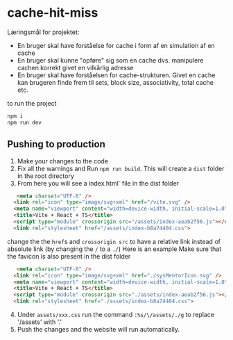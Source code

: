 # cache-hit-miss

Læringsmål for projektet:
- En bruger skal have forståelse for cache i form af en simulation af en cache
- En bruger skal kunne "opføre" sig som en cache dvs. manipulere cachen korrekt givet en vilkårlig adresse
- En bruger skal have forståelsen for cache-strukturen. Givet en cache kan brugeren finde frem til sets, block size, associativity, total cache etc.


to run the project
```sh
npm i
npm run dev
```


## Pushing to production
1. Make your changes to the code
2. Fix all the warnings and Run `npm run build`. This will create a `dist` folder in the root directory
3. From here you will see a ìndex.html` file in the dist folder
```html
   <meta charset="UTF-8" />
  <link rel="icon" type="image/svg+xml" href="/vite.svg" />
  <meta name="viewport" content="width=device-width, initial-scale=1.0" />
  <title>Vite + React + TS</title>
  <script type="module" crossorigin src="/assets/index-aeab2f56.js"></script>
  <link rel="stylesheet" href="/assets/index-b8a74404.css">
```
change the the `href`s and `crossorigin src` to have a relative link instead of absolute link (by changing the `/` to a `./`)
Here is an example
Make sure that the favicon is also present in the dist folder
```html
   <meta charset="UTF-8" />
  <link rel="icon" type="image/svg+xml" href="./sysMentorIcon.svg" />
  <meta name="viewport" content="width=device-width, initial-scale=1.0" />
  <title>Vite + React + TS</title>
  <script type="module" crossorigin src="./assets/index-aeab2f56.js"></script>
  <link rel="stylesheet" href="./assets/index-b8a74404.css">
```
4. Under `assets/xxx.css` run the command `:%s/\/assets/./g` to replace '/assets' with '.'
5. Push the changes and the website will run automatically. 
